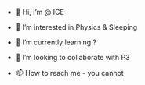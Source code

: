 - 👋 Hi, I’m @ ICE

- 👀 I’m interested in Physics & Sleeping
- 🌱 I’m currently learning ?
- 💞️ I’m looking to collaborate with P3
- 📫 How to reach me - you cannot 

<!---
BlackInk32/BlackInk32 is a ✨ special ✨ repository because its `README.md` (this file) appears on your GitHub profile.
You can click the Preview link to take a look at your changes.
--->
